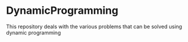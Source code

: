 # DynamicProgramming
This repository deals with the various problems that can be solved using dynamic programming
